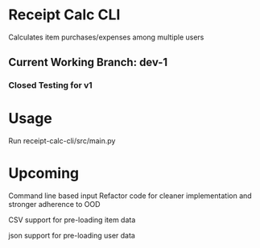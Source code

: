 # Receipt Calc CLI
Calculates item purchases/expenses among multiple users

## Current Working Branch: dev-1
### Closed Testing for v1

# Usage
Run receipt-calc-cli/src/main.py

# Upcoming
Command line based input
Refactor code for cleaner implementation and stronger adherence to OOD

CSV support for pre-loading item data

json support for pre-loading user data
